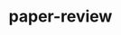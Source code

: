 ---
# file: !my-blog.md
layout: list
title: paper-review
menu: true
permalink: /paper-review/
order: 1
sitemap: false
description: >
    논문을 읽고 정리한 내용을 적어 놓습니다.**^^**
---